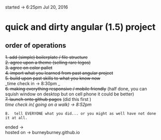 started -> 6:25pm  Jul 20, 2016  

# quick and dirty angular (1.5) project  

## order of operations

~~1.  add (simple) boilerplate / file structure~~  
~~2.  agree upon a theme (selling rare legos)~~  
~~3.  agree on color pallet~~  
~~4.  import what you learned from past angular project~~  
~~5. build upon past skills to what you know now~~  
_time check in -> 8:30pm  _  
    ~~6.  making everything responsive / mobile friendly~~ (half done, you can squish window on desktop but on cell phone it could be better)  
    ~~7.  launch onto github pages~~ (did this first )  
   _time check in( going on a walk) -> 8:52pm_  

    8.  tell EVERYONE what you did... or you might as well have not done it at all.

ended ->    
hosted on ->  burneyburney.github.io  
